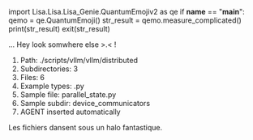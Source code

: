 
import Lisa.Lisa.Lisa_Genie.QuantumEmojiv2 as qe
if __name__ == "__main__":
  qemo = qe.QuantumEmoji()
  str_result = qemo.measure_complicated()
  print(str_result)
  exit(str_result)

... Hey look somwhere else >.< !

1. Path: ./scripts/vllm/vllm/distributed
2. Subdirectories: 3
3. Files: 6
4. Example types: .py
5. Sample file: parallel_state.py
6. Sample subdir: device_communicators
7. AGENT inserted automatically

Les fichiers dansent sous un halo fantastique.
